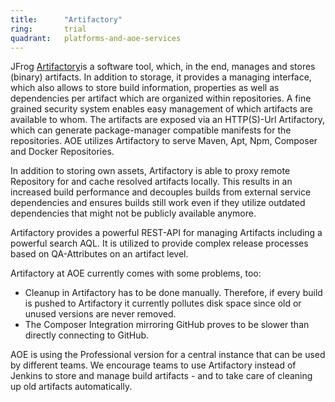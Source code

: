 ```yaml
---
title:      "Artifactory"
ring:       trial
quadrant:   platforms-and-aoe-services
---
```


JFrog [Artifactory](https://www.jfrog.com/open-source/)is a software tool, which, in the end, manages and stores (binary) artifacts.
In addition to storage, it provides a managing interface, which also allows to store build information, properties as well as dependencies per artifact which are organized within repositories.
A fine grained security system enables easy management of which artifacts are available to whom.
The artifacts are exposed via an HTTP(S)-Url Artifactory, which can generate package-manager compatible manifests for the repositories.
AOE utilizes Artifactory to serve Maven, Apt, Npm, Composer and Docker Repositories.

In addition to storing own assets, Artifactory is able to proxy remote Repository for and cache resolved artifacts locally. 
This results in an increased build performance and decouples builds from external service dependencies and ensures builds still work even if they utilize outdated dependencies that might not be publicly available anymore.

Artifactory provides a powerful REST-API for managing Artifacts including a powerful search AQL.
It is utilized to provide complex release processes based on QA-Attributes on an artifact level.

Artifactory at AOE currently comes with some problems, too:
* Cleanup in Artifactory has to be done manually. Therefore, if every build is pushed to Artifactory it currently pollutes disk space since old or unused versions are never removed.
* The Composer Integration mirroring GitHub proves to be slower than directly connecting to GitHub.

AOE is using the Professional version for a central instance that can be used by different teams.
We encourage teams to use Artifactory instead of Jenkins to store and manage build artifacts - and to take care of cleaning up old artifacts automatically.
